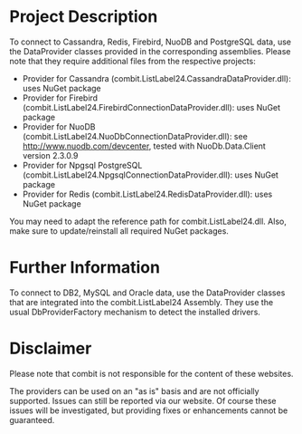 # Project Description
To connect to Cassandra, Redis, Firebird, NuoDB and PostgreSQL data, use the DataProvider classes provided in the corresponding assemblies. Please note that they require additional files from the respective projects:

- Provider for Cassandra (combit.ListLabel24.CassandraDataProvider.dll): uses NuGet package
- Provider for Firebird (combit.ListLabel24.FirebirdConnectionDataProvider.dll): uses NuGet package
- Provider for NuoDB (combit.ListLabel24.NuoDbConnectionDataProvider.dll): see http://www.nuodb.com/devcenter, tested with NuoDb.Data.Client version 2.3.0.9
- Provider for Npgsql PostgreSQL (combit.ListLabel24.NpgsqlConnectionDataProvider.dll): uses NuGet package
- Provider for Redis (combit.ListLabel24.RedisDataProvider.dll): uses NuGet package

You may need to adapt the reference path for combit.ListLabel24.dll. Also, make sure to update/reinstall all required NuGet packages.

# Further Information
To connect to DB2, MySQL and Oracle data, use the DataProvider classes that are integrated into the combit.ListLabel24 Assembly. They use the usual DbProviderFactory mechanism to detect the installed drivers.

# Disclaimer
Please note that combit is not responsible for the content of these websites.

The providers can be used on an "as is" basis and are not officially supported. Issues can still be reported via our website. Of course these issues will be investigated, but providing fixes or enhancements cannot be guaranteed.